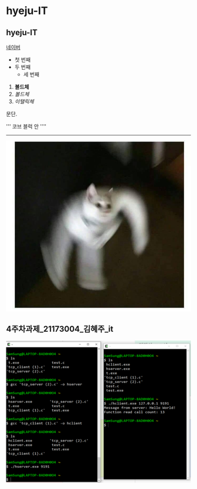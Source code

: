 # hyeju-IT
## hyeju-IT


[네이버](https://naver.com)

- 첫 번째    
 - 두 번째 
   - 세 번째
 1. **볼드체**
 2. _볼드체_
 3. *이탤릭체*

문단.


'''
코브 블럭 안
''''

* * *


<img width="" height="" src="./png/고양이.jpg"></img>

## 4주차과제_21173004_김혜주_it

<img width="" height="" src="./png/4주차과제_21173004_김혜주_it.PNG"></img>
